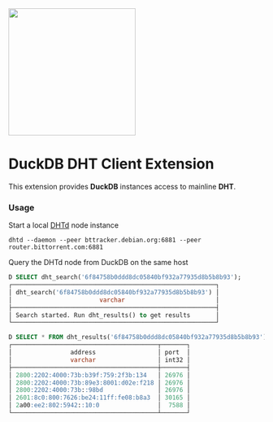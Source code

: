 <!-- <img src="https://github.com/user-attachments/assets/35bfded5-3f21-46b5-91f7-014f5a09fac3" width=200 /> -->

<img src="https://github.com/user-attachments/assets/46a5c546-7e9b-42c7-87f4-bc8defe674e0" width=250 />


# DuckDB DHT Client Extension
This extension provides **DuckDB** instances access to mainline **DHT**.<br>

### Usage

Start a local [DHTd](https://github.com/lmangani/dhtd/releases/tag/v0.0.1) node instance

```
dhtd --daemon --peer bttracker.debian.org:6881 --peer router.bittorrent.com:6881
```

Query the DHTd node from DuckDB on the same host

```sql
D SELECT dht_search('6f84758b0ddd8dc05840bf932a77935d8b5b8b93');
┌────────────────────────────────────────────────────────┐
│ dht_search('6f84758b0ddd8dc05840bf932a77935d8b5b8b93') │
│                        varchar                         │
├────────────────────────────────────────────────────────┤
│ Search started. Run dht_results() to get results       │
└────────────────────────────────────────────────────────┘

D SELECT * FROM dht_results('6f84758b0ddd8dc05840bf932a77935d8b5b8b93');
┌────────────────────────────────────────┬───────┐
│                address                 │ port  │
│                varchar                 │ int32 │
├────────────────────────────────────────┼───────┤
│ 2800:2202:4000:73b:b39f:759:2f3b:134   │ 26976 │
│ 2800:2202:4000:73b:89e3:8001:d02e:f218 │ 26976 │
│ 2800:2202:4000:73b::98bd               │ 26976 │
│ 2601:8c0:800:7626:be24:11ff:fe08:b8a3  │ 30165 │
│ 2a00:ee2:802:5942::10:0                │  7588 │
└────────────────────────────────────────┴───────┘
```
